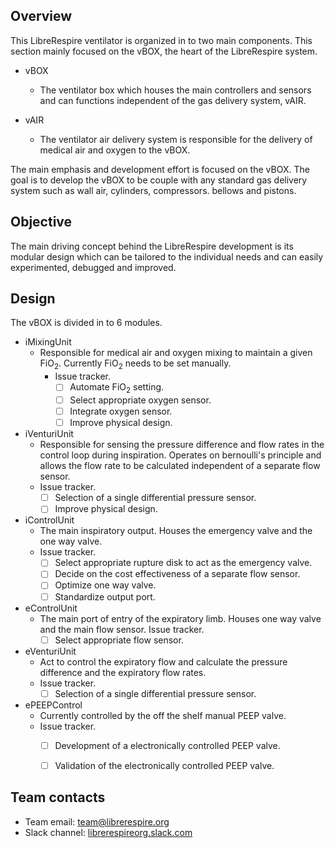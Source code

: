 ## Overview

This LibreRespire ventilator is organized in to two main components. This section
mainly focused on the vBOX, the heart of the LibreRespire system.

- vBOX
  - The ventilator box which houses the main controllers and sensors and can functions
    independent of the gas delivery system, vAIR.

- vAIR
  - The ventilator air delivery system is responsible for the delivery of medical
    air and oxygen to the vBOX.

The main emphasis and development effort is focused on the vBOX. The goal is to
develop the vBOX to be couple with any standard gas delivery system such as wall
air, cylinders, compressors. bellows and pistons.

## Objective

The main driving concept behind the LibreRespire development is its modular design
which can be tailored to the individual needs and can easily experimented, debugged
and improved.

## Design

The vBOX is divided in to 6 modules.
- iMixingUnit
  - Responsible for medical air and oxygen mixing to maintain a given FiO<sub>2</sub>.
    Currently  FiO<sub>2</sub> needs to be set manually.
    - Issue tracker.
       * [ ]  Automate  FiO<sub>2</sub> setting.
       * [ ]  Select appropriate oxygen sensor.
       * [ ]  Integrate oxygen sensor.
       * [ ]  Improve physical design.   

- iVenturiUnit
  - Responsible for sensing the pressure difference and flow rates in the control
  loop during inspiration. Operates on bernoulli's principle and allows the flow
  rate to be calculated independent of a separate flow sensor.
  - Issue tracker.
     * [ ]  Selection of a single differential pressure sensor.
     * [ ]  Improve physical design.

- iControlUnit
  - The main inspiratory output. Houses the emergency valve and the one way valve.  
  - Issue tracker.
     * [ ]  Select appropriate rupture disk to act as the emergency valve.
     * [ ]  Decide on the cost effectiveness of a separate flow sensor.
     * [ ]  Optimize one way valve.
     * [ ]  Standardize output port.

- eControlUnit
  - The main port of entry of the expiratory limb. Houses one way valve and the
  main flow sensor.
  Issue tracker.
    * [ ]  Select appropriate flow sensor.

- eVenturiUnit
  - Act to control the expiratory flow and calculate the pressure difference and the
  expiratory flow rates.
  - Issue tracker.
     * [ ]  Selection of a single differential pressure sensor.

- ePEEPControl
  - Currently controlled by the off the shelf manual PEEP valve.
  - Issue tracker.
     * [ ]  Development of a electronically controlled PEEP valve.
     * [ ]  Validation of the electronically controlled PEEP valve.






## Team contacts

- Team email: [team@librerespire.org](mailto:team@librerespire.org)
- Slack channel: [librerespireorg.slack.com](https://librerespireorg.slack.com)
